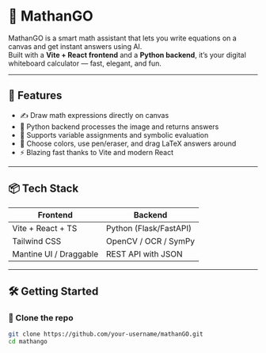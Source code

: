# 🧠 MathanGO

MathanGO is a smart math assistant that lets you write equations on a canvas and get instant answers using AI.  
Built with a **Vite + React frontend** and a **Python backend**, it’s your digital whiteboard calculator — fast, elegant, and fun.

---

## 🚀 Features

- ✍️ Draw math expressions directly on canvas
- 🤖 Python backend processes the image and returns answers
- 🧪 Supports variable assignments and symbolic evaluation
- 🎨 Choose colors, use pen/eraser, and drag LaTeX answers around
- ⚡ Blazing fast thanks to Vite and modern React

---

## 📦 Tech Stack

| Frontend            | Backend        |
|---------------------|----------------|
| Vite + React + TS   | Python (Flask/FastAPI) |
| Tailwind CSS        | OpenCV / OCR / SymPy |
| Mantine UI / Draggable | REST API with JSON |

---

## 🛠️ Getting Started

### 🔹 Clone the repo

```bash
git clone https://github.com/your-username/mathanGO.git
cd mathango
